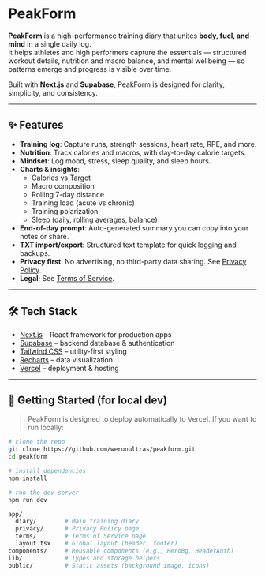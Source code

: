 # PeakForm

**PeakForm** is a high-performance training diary that unites **body, fuel, and mind** in a single daily log.  
It helps athletes and high performers capture the essentials — structured workout details, nutrition and macro balance, and mental wellbeing — so patterns emerge and progress is visible over time.

Built with **Next.js** and **Supabase**, PeakForm is designed for clarity, simplicity, and consistency.

---

## ✨ Features

- **Training log**: Capture runs, strength sessions, heart rate, RPE, and more.
- **Nutrition**: Track calories and macros, with day-to-day calorie targets.
- **Mindset**: Log mood, stress, sleep quality, and sleep hours.
- **Charts & insights**:
  - Calories vs Target
  - Macro composition
  - Rolling 7-day distance
  - Training load (acute vs chronic)
  - Training polarization
  - Sleep (daily, rolling averages, balance)
- **End-of-day prompt**: Auto-generated summary you can copy into your notes or share.
- **TXT import/export**: Structured text template for quick logging and backups.
- **Privacy first**: No advertising, no third-party data sharing. See [Privacy Policy](./app/privacy/page.tsx).
- **Legal**: See [Terms of Service](./app/terms/page.tsx).

---

## 🛠️ Tech Stack

- [Next.js](https://nextjs.org/) – React framework for production apps
- [Supabase](https://supabase.com/) – backend database & authentication
- [Tailwind CSS](https://tailwindcss.com/) – utility-first styling
- [Recharts](https://recharts.org/en-US/) – data visualization
- [Vercel](https://vercel.com/) – deployment & hosting

---

## 🚀 Getting Started (for local dev)

> PeakForm is designed to deploy automatically to Vercel. If you want to run locally:

```bash
# clone the repo
git clone https://github.com/werunultras/peakform.git
cd peakform

# install dependencies
npm install

# run the dev server
npm run dev

app/
  diary/        # Main training diary
  privacy/      # Privacy Policy page
  terms/        # Terms of Service page
  layout.tsx    # Global layout (header, footer)
components/     # Reusable components (e.g., HeroBg, HeaderAuth)
lib/            # Types and storage helpers
public/         # Static assets (background image, icons)